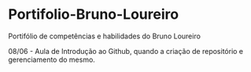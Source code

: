 # Portifolio-Bruno-Loureiro
Portifólio de competências e habilidades do Bruno Loureiro

08/06 - Aula de Introdução ao Github, quando a criação de repositório e gerenciamento do mesmo.
